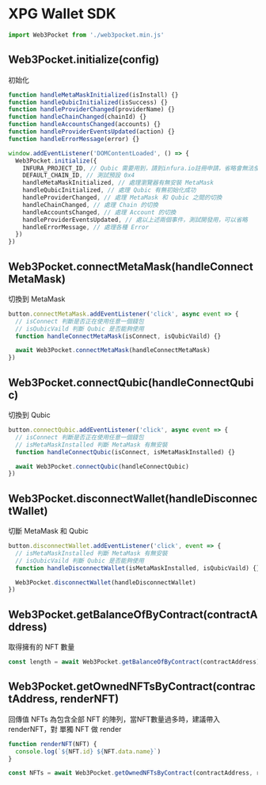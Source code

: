 # XPG Wallet SDK

```javascript
import Web3Pocket from './web3pocket.min.js'
```

## Web3Pocket.initialize(config)

初始化

```javascript
function handleMetaMaskInitialized(isInstall) {}
function handleQubicInitialized(isSuccess) {}
function handleProviderChanged(providerName) {}
function handleChainChanged(chainId) {}
function handleAccountsChanged(accounts) {}
function handleProviderEventsUpdated(action) {}
function handleErrorMessage(error) {}

window.addEventListener('DOMContentLoaded', () => {
  Web3Pocket.initialize({
    INFURA_PROJECT_ID, // Qubic 需要用到，請到infura.io註冊申請，省略會無法使用Qubic
    DEFAULT_CHAIN_ID, // 測試預設 0x4
    handleMetaMaskInitialized, // 處理瀏覽器有無安裝 MetaMask
    handleQubicInitialized, // 處理 Qubic 有無初始化成功
    handleProviderChanged, // 處理 MetaMask 和 Qubic 之間的切換
    handleChainChanged, // 處理 Chain 的切換
    handleAccountsChanged, // 處理 Account 的切換
    handleProviderEventsUpdated, // 處以上述兩個事件，測試開發用，可以省略
    handleErrorMessage, // 處理各種 Error
  })
})
```

## Web3Pocket.connectMetaMask(handleConnectMetaMask)

切換到 MetaMask

```javascript
button.connectMetaMask.addEventListener('click', async event => {
  // isConnect 判斷是否正在使用任意一個錢包
  // isQubicVaild 判斷 Qubic 是否能夠使用
  function handleConnectMetaMask(isConnect, isQubicVaild) {}

  await Web3Pocket.connectMetaMask(handleConnectMetaMask)
})
```

## Web3Pocket.connectQubic(handleConnectQubic)

切換到 Qubic

```javascript
button.connectQubic.addEventListener('click', async event => {
  // isConnect 判斷是否正在使用任意一個錢包
  // isMetaMaskInstalled 判斷 MetaMask 有無安裝
  function handleConnectQubic(isConnect, isMetaMaskInstalled) {}

  await Web3Pocket.connectQubic(handleConnectQubic)
})
```


## Web3Pocket.disconnectWallet(handleDisconnectWallet)

切斷 MetaMask 和 Qubic

```javascript
button.disconnectWallet.addEventListener('click', event => {
  // isMetaMaskInstalled 判斷 MetaMask 有無安裝
  // isQubicVaild 判斷 Qubic 是否能夠使用
  function handleDisconnectWallet(isMetaMaskInstalled, isQubicVaild) {}

  Web3Pocket.disconnectWallet(handleDisconnectWallet)
})
```

## Web3Pocket.getBalanceOfByContract(contractAddress)

取得擁有的 NFT 數量

```javascript
const length = await Web3Pocket.getBalanceOfByContract(contractAddress)
```

## Web3Pocket.getOwnedNFTsByContract(contractAddress, renderNFT)

回傳值 NFTs 為包含全部 NFT 的陣列，當NFT數量過多時，建議帶入 renderNFT，對 單獨 NFT 做 render

```javascript
function renderNFT(NFT) {
  console.log(`${NFT.id} ${NFT.data.name}`)
}

const NFTs = await Web3Pocket.getOwnedNFTsByContract(contractAddress, renderNFT)
```

